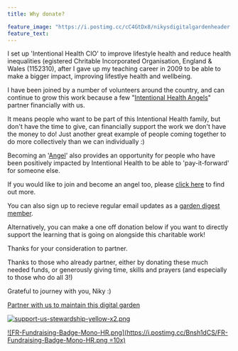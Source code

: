 ```yaml
---
title: Why donate?

feature_image: "https://i.postimg.cc/cC4GtDx8/nikysdigitalgardenheader.png"
feature_text: 
---
```


I set up 'Intentional Health CIO' to improve lifestyle health and reduce health inequalities (egistered Chritable Incorporated Organisation, England & Wales (1152310), after I gave up my teaching career in 2009 to be able to make a bigger impact, improving lifestlye health and wellbeing.

I have been joined by a number of volunteers around the country, and can continue to grow this work because a few "[Intentional Health Angels](https://intentionalhealth.uk/angels/)" partner financially with us. 

It means people who want to be part of this Intentional Health family, but don't have the time to give, can financially support the work we don't have the money to do! Just another great example of people coming together to do more collectively than we can individually :)

Becoming an '[Angel](https://intentionalhealth.uk/angels/)' also provides an opportunity for people who have been positively impacted by Intentional Health to be able to 'pay-it-forward' for someone else.

If you would like to join and become an angel too, please [click here](http://intentionalhealth.uk/angels/) to find out more.

You can also sign up to recieve regular email updates as a [garden digest member](https://www.getrevue.co/profile/nikydix/members).

Alternatively, you can make a one off donation below if you want to directly support the learning that is going on alongside this charitable work! 

Thanks for your consideration to partner.

Thanks to those who already partner, either by donating these much needed funds, or generously giving time, skills and prayers (and especially to those who do all 3!) 

Grateful to journey with you, Niky :) 

[Partner with us to maintain this digital garden](https://www.stewardship.org.uk/pages/IntentionalHealthDigitalGarden)

[![support-us-stewardship-yellow-x2.png](https://i.postimg.cc/y8vMrB1d/support-us-stewardship-yellow-x2.png)](https://www.stewardship.org.uk/pages/IntentionalHealthDigitalGarden)

[![FR-Fundraising-Badge-Mono-HR.png](https://i.postimg.cc/Bnsh1dCS/FR-Fundraising-Badge-Mono-HR.png =10x)](https://www.fundraisingregulator.org.uk/directory?name=Intentional+Health) 